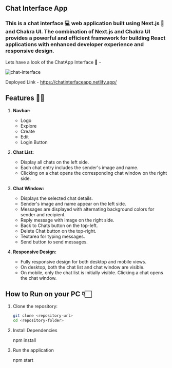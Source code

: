 ## Chat Interface App

### This is a chat interface 💻 web application built using Next.js 🌟 and Chakra UI. The combination of Next.js and Chakra UI provides a powerful and efficient framework for building React applications with enhanced developer experience and responsive design.

 Lets have a look of the ChatApp Interface 🙂 - 

![chat-interface](https://github.com/shubhamsinha21/chatApp-interface/assets/84564814/45a23249-9c6c-464a-8620-5b96ba53f517)

Deployed Link - https://chatinterfaceapp.netlify.app/

## Features 💁‍♂️

1. **Navbar:**
   - Logo
   - Explore
   - Create
   - Edit
   - Login Button

2. **Chat List:**
   - Display all chats on the left side.
   - Each chat entry includes the sender's image and name.
   - Clicking on a chat opens the corresponding chat window on the right side.

3. **Chat Window:**
   - Displays the selected chat details.
   - Sender's image and name appear on the left side.
   - Messages are displayed with alternating background colors for sender and recipient.
   - Reply message with image on the right side.
   - Back to Chats button on the top-left.
   - Delete Chat button on the top-right.
   - Textarea for typing messages.
   - Send button to send messages.

4. **Responsive Design:**
   - Fully responsive design for both desktop and mobile views.
   - On desktop, both the chat list and chat window are visible.
   - On mobile, only the chat list is initially visible. Clicking a chat opens the chat window.

## How to Run on your PC 👇🏻

1. Clone the repository: 

   ```bash
   git clone <repository-url>
   cd <repository-folder>

2. Install Dependencies
   
   npm install

4. Run the application
   
   npm start





